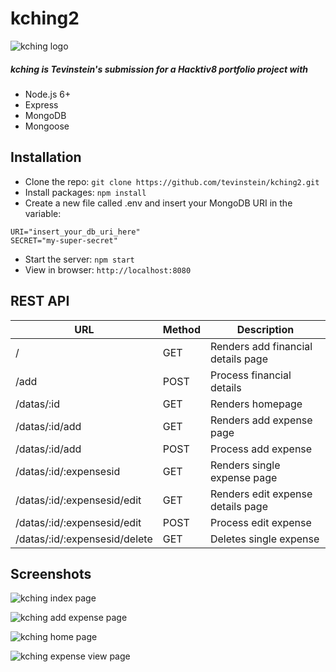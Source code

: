 # kching2

![kching logo](http://i.imgur.com/0HV73sZ.png "kching logo")

##### kching is Tevinstein's submission for a Hacktiv8 portfolio project with
- Node.js 6+
- Express
- MongoDB
- Mongoose

## Installation
- Clone the repo: `git clone https://github.com/tevinstein/kching2.git`
- Install packages: `npm install`
- Create a new file called .env and insert your MongoDB URI in the variable:
```
URI="insert_your_db_uri_here"
SECRET="my-super-secret"
```
- Start the server: `npm start`
- View in browser: `http://localhost:8080`

## REST API
| URL                           | Method | Description                        |
|-------------------------------|--------|------------------------------------|
| /                             | GET    | Renders add financial details page |
| /add                          | POST   | Process financial details          |
| /datas/:id                    | GET    | Renders homepage                   |
| /datas/:id/add                | GET    | Renders add expense page           |
| /datas/:id/add                | POST   | Process add expense                |
| /datas/:id/:expensesid        | GET    | Renders single expense page        |
| /datas/:id/:expensesid/edit   | GET    | Renders edit expense details page  |
| /datas/:id/:expensesid/edit   | POST   | Process edit expense               |
| /datas/:id/:expensesid/delete | GET    | Deletes single expense             |

## Screenshots

![kching index page](http://i.imgur.com/lzejKfE.png "kching index page")

![kching add expense page](http://i.imgur.com/kKWPHdp.png "kching add expense page")

![kching home page](http://i.imgur.com/PWWZkn8.png "kching home page")

![kching expense view page](http://i.imgur.com/NtFKrbD.png "kching expense view page")
